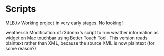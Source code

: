 # Scripts
MLB.tv
	Working project in very early stages. No looking!

weather.sh
	Modification of r3donnx's script to run weather information as widget
	on Mac touchbar using Better Touch Tool. This version reads plaintext
	rather than XML, because the source XML is now plaintext (for some reason?)


